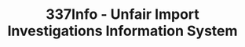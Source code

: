 ---
bigquery: https://console.cloud.google.com/bigquery?p=patents-public-data&d=usitc_investigations&page=dataset&project=sheets-management-319211
citation: US International Trade Commission 337Info Unfair Import Investigations Information
  System
contributors: US International Trade Comission
cost: None
description: US International Trade Commission 337Info Unfair Import Investigations
  Information System contains data on investigations done under Section 337. Section
  337 declares the infringement of certain statutory intellectual property rights
  and other forms of unfair competition in import trade to be unlawful practices.
  Most Section 337 investigations involve allegations of patent or registered trademark
  infringement.
documentation: FAQ and tutorial available on the site
last_edit: 04/06/2022, 11:40:40
location: https://pubapps2.usitc.gov/337external/
maintained_by: US International Trade Comission
schema_fields:
- complainant
- dateComplaintFiled
- internalRemand
- investigationType
- investigationNo
- ouiiAttorney
- trademarkNumbers
- scheduledStartDateEvidHear
- currentActiveALJ
- copyrightNumbers
- currentStatus
- htsNumbers
- id
- teoProceedingInvolved
- dateOfPublicationFrNotice
- respondent
- markmanHearing
- finalIdOnViolationDue
- actualEndDateEvidHear
- finalDetViolation
- actualStartDateEvidHear
- gcAttorney
- invUnfairAct
- issueDateOtherNonFinal
- patentNumbers
- patentNumber
- scheduledEndDateEvidHear
- finalIdOnViolationIssue
- title
- dateCreated
- finalDetNoViolation
- cafcAppeals
- targetDate
- publication_number
- docketNo
- ouiiParticipation
- teoIdIssueDate
- teoReliefGranted
- teoIdDueDate
- endDateMarkmanHearing
- investigationTermDate
- startDateMarkmanHearing
- aljAssigned
- lastUpdated
shortname: unfair_import_investigations
tags:
- import
- legal
- trade
timeframe: 2008-2021 (prior to 2008 downloadable as a JSON file)
title: 337Info - Unfair Import Investigations Information System
uuid: 2721f5ec-e599-4890-9265-9706719fc71e
---